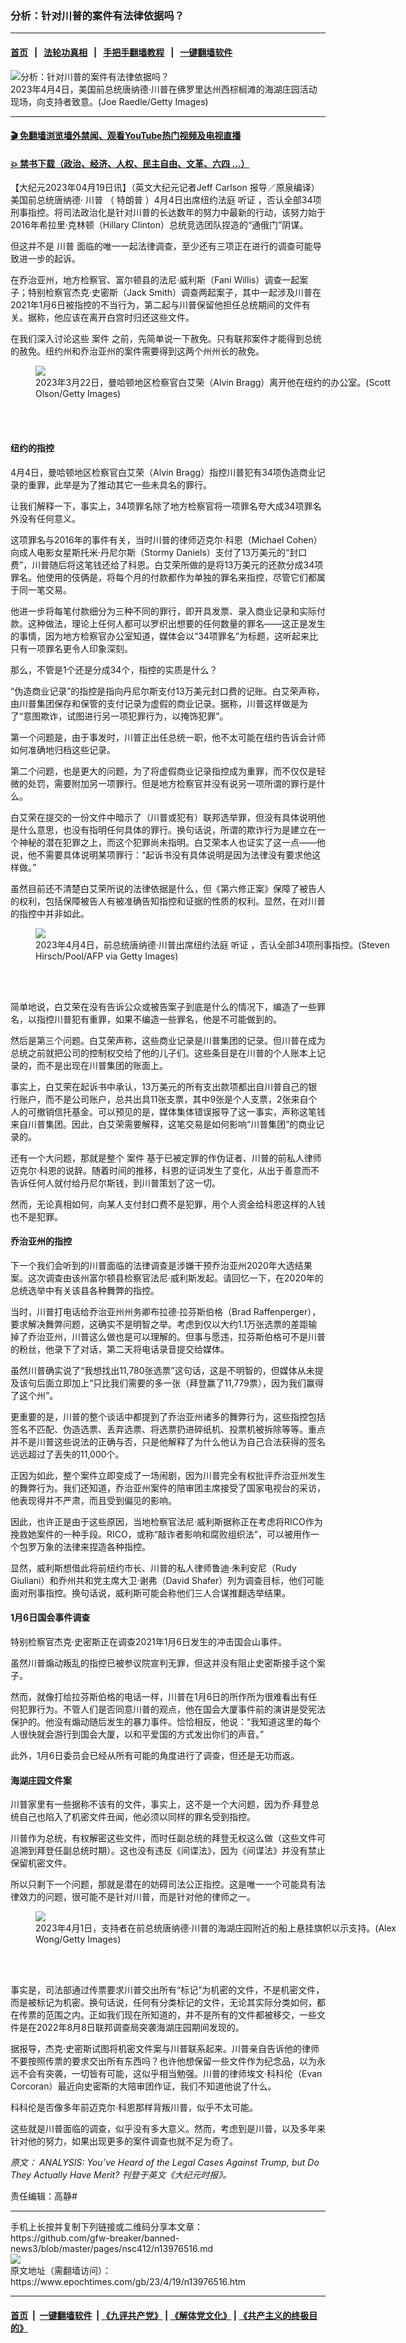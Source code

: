 ### 分析：针对川普的案件有法律依据吗？
------------------------

#### [首页](https://github.com/gfw-breaker/banned-news3/blob/master/README.md) &nbsp;&nbsp;|&nbsp;&nbsp; [法轮功真相](https://github.com/begood0513/basic/blob/master/README.md)  &nbsp;&nbsp;|&nbsp;&nbsp; [手把手翻墙教程](https://github.com/gfw-breaker/guides/wiki)  &nbsp;&nbsp;|&nbsp;&nbsp; [一键翻墙软件](https://github.com/gfw-breaker/nogfw/blob/master/README.md)  



<div><img alt="分析：针对川普的案件有法律依据吗？" class="attachment-djy_600_400 size-djy_600_400 wp-post-image" src="https://i.epochtimes.com/assets/uploads/2023/04/id13976518-Donald-Trump-700x420-600x400.jpeg"/>
<div class="caption">
 2023年4月4日，美国前总统唐纳德‧川普在佛罗里达州西棕榈滩的海湖庄园活动现场，向支持者致意。(Joe Raedle/Getty Images)
</div></div><hr/>

#### [ 🎬  免翻墙浏览墙外禁闻、观看YouTube热门视频及电视直播](https://github.com/gfw-breaker/HelloWorld)

#### [ 💥  禁书下载（政治、经济、人权、民主自由、文革、六四 ...）](https://github.com/gfw-breaker/books/blob/master/README.md)

<div><p>
 【大纪元2023年04月19日讯】（英文大纪元记者Jeff Carlson 报导／原泉编译）美国前总统唐纳德‧
 <ok href="https://www.epochtimes.com/gb/tag/%E5%B7%9D%E6%99%AE.html">
  川普
 </ok>
 （
 <ok href="https://www.epochtimes.com/gb/tag/%E7%89%B9%E6%9C%97%E6%99%AE.html">
  特朗普
 </ok>
 ）4月4日出席纽约法庭
 <ok href="https://www.epochtimes.com/gb/tag/%E5%90%AC%E8%AF%81.html">
  听证
 </ok>
 ，否认全部34项刑事指控。将司法政治化是针对川普的长达数年的努力中最新的行动，该努力始于2016年希拉里‧克林顿（Hillary Clinton）总统竞选团队捏造的“通俄门”阴谋。
</p>
<p>
 但这并不是
 <ok href="https://www.epochtimes.com/gb/tag/%E5%B7%9D%E6%99%AE.html">
  川普
 </ok>
 面临的唯一一起法律调查，至少还有三项正在进行的调查可能导致进一步的起诉。
</p>
<p>
 在乔治亚州，地方检察官、富尔顿县的法尼‧威利斯（Fani Willis）调查一起案子；特别检察官杰克‧史密斯（Jack Smith）调查两起案子，其中一起涉及川普在2021年1月6日被指控的不当行为，第二起与川普保留他担任总统期间的文件有关。据称，他应该在离开白宫时归还这些文件。
</p>
<p>
 在我们深入讨论这些
 <ok href="https://www.epochtimes.com/gb/tag/%E6%A1%88%E4%BB%B6.html">
  案件
 </ok>
 之前，先简单说一下赦免。只有联邦案件才能得到总统的赦免。纽约州和乔治亚州的案件需要得到这两个州州长的赦免。
</p>
<figure class="wp-caption aligncenter" style="width: 600px">
 <ok href=" https://img.theepochtimes.com/assets/uploads/2023/04/04/id5171943-bragg-with-bag-1200x800.jpg" rel="noreferrer noopener" target="_blank">
  <img class="" src="https://img.theepochtimes.com/assets/uploads/2023/04/04/id5171943-bragg-with-bag-1200x800.jpg"/>
 </ok>
 <br/><figcaption class="wp-caption-text">
  2023年3月22日，曼哈顿地区检察官白艾荣（Alvin Bragg）离开他在纽约的办公室。(Scott Olson/Getty Images)
 </figcaption><br/>
</figure><br/>
<h4>
 纽约的指控
</h4>
<p>
 4月4日，曼哈顿地区检察官白艾荣（Alvin Bragg）指控川普犯有34项伪造商业记录的重罪，此举是为了推动其它一些未具名的罪行。
</p>
<p>
 让我们解释一下，事实上，34项罪名除了地方检察官将一项罪名夸大成34项罪名外没有任何意义。
</p>
<p>
 这项罪名与2016年的事件有关，当时川普的律师迈克尔‧科恩（Michael Cohen）向成人电影女星斯托米‧丹尼尔斯（Stormy Daniels）支付了13万美元的“封口费”，川普随后将这笔钱还给了科恩。白艾荣所做的是将13万美元的还款分成34项罪名。他使用的伎俩是，将每个月的付款都作为单独的罪名来指控，尽管它们都属于同一笔交易。
</p>
<p>
 他进一步将每笔付款细分为三种不同的罪行，即开具发票、录入商业记录和实际付款。这种做法，理论上任何人都可以罗织出想要的任何数量的罪名——这正是发生的事情，因为地方检察官办公室知道，媒体会以“34项罪名”为标题，这听起来比只有一项罪名更令人印象深刻。
</p>
<p>
 那么，不管是1个还是分成34个，指控的实质是什么？
</p>
<p>
 “伪造商业记录”的指控是指向丹尼尔斯支付13万美元封口费的记账。白艾荣声称，由川普集团保存和保管的支付记录为虚假的商业记录。据称，川普这样做是为了“意图欺诈，试图进行另一项犯罪行为，以掩饰犯罪”。
</p>
<p>
 第一个问题是，由于事发时，川普正出任总统一职，他不太可能在纽约告诉会计师如何准确地归档这些记录。
</p>
<p>
 第二个问题，也是更大的问题，为了将虚假商业记录指控成为重罪，而不仅仅是轻微的处罚，需要附加另一项罪行。但是地方检察官并没有说另一项所谓的罪行是什么。
</p>
<p>
 白艾荣在提交的一份文件中暗示了（川普或犯有）联邦选举罪，但没有具体说明他是什么意思，也没有指明任何具体的罪行。换句话说，所谓的欺诈行为是建立在一个神秘的潜在犯罪之上，而这个犯罪尚未指明。白艾荣本人也证实了这一点——他说，他不需要具体说明某项罪行：“起诉书没有具体说明是因为法律没有要求他这样做。”
</p>
<p>
 虽然目前还不清楚白艾荣所说的法律依据是什么，但《第六修正案》保障了被告人的权利，包括保障被告人有被准确告知指控和证据的性质的权利。显然，在对川普的指控中并非如此。
</p>
<figure class="wp-caption aligncenter" style="width: 600px">
 <ok href=" https://img.theepochtimes.com/assets/uploads/2023/04/07/id5179795-Trump-GettyImages-1250772689-e1680640456742-1200x800.jpg" rel="noreferrer noopener" target="_blank">
  <img class="" src="https://img.theepochtimes.com/assets/uploads/2023/04/07/id5179795-Trump-GettyImages-1250772689-e1680640456742-1200x800.jpg"/>
 </ok>
 <br/><figcaption class="wp-caption-text">
  2023年4月4日，前总统唐纳德‧川普出席纽约法庭
  <ok href="https://www.epochtimes.com/gb/tag/%E5%90%AC%E8%AF%81.html">
   听证
  </ok>
  ，否认全部34项刑事指控。(Steven Hirsch/Pool/AFP via Getty Images)
 </figcaption><br/>
</figure><br/>
<p>
 简单地说，白艾荣在没有告诉公众或被告案子到底是什么的情况下，编造了一些罪名，以指控川普犯有重罪，如果不编造一些罪名，他是不可能做到的。
</p>
<p>
 然后是第三个问题。白艾荣声称，这些商业记录是川普集团的记录。但川普在成为总统之前就把公司的控制权交给了他的儿子们。这些条目是在川普的个人账本上记录的，而不是出现在川普集团的账面上。
</p>
<p>
 事实上，白艾荣在起诉书中承认，13万美元的所有支出款项都出自川普自己的银行账户，而不是公司账户，总共出具11张支票，其中9张是个人支票，2张来自个人的可撤销信托基金。可以预见的是，媒体集体错误报导了这一事实，声称这笔钱来自川普集团。因此，白艾荣需要解释，这笔交易是如何影响“川普集团”的商业记录的。
</p>
<p>
 还有一个大问题，那就是整个
 <ok href="https://www.epochtimes.com/gb/tag/%E6%A1%88%E4%BB%B6.html">
  案件
 </ok>
 基于已被定罪的作伪证者、川普的前私人律师迈克尔‧科恩的说辞。随着时间的推移，科恩的证词发生了变化，从出于善意而不告诉任何人就付给丹尼尔斯钱，到川普策划了这一切。
</p>
<p>
 然而，无论真相如何，向某人支付封口费不是犯罪，用个人资金给科恩这样的人钱也不是犯罪。
</p>
<h4>
 乔治亚州的指控
</h4>
<p>
 下一个我们会听到的川普面临的法律调查是涉嫌干预乔治亚州2020年大选结果案。这次调查由该州富尔顿县检察官法尼‧威利斯发起。请回忆一下，在2020年的总统选举中有关该县各种舞弊的指控。
</p>
<p>
 当时，川普打电话给乔治亚州州务卿布拉德‧拉芬斯伯格（Brad Raffenperger），要求解决舞弊问题，这确实不是明智之举。考虑到仅以大约1.1万张选票的差距输掉了乔治亚州，川普这么做也是可以理解的。但事与愿违，拉芬斯伯格可不是川普的粉丝，他录下了对话，第二天将电话录音提交给媒体。
</p>
<p>
 虽然川普确实说了“我想找出11,780张选票”这句话，这是不明智的，但媒体从未提及该句后面立即加上“只比我们需要的多一张（拜登赢了11,779票），因为我们赢得了这个州”。
</p>
<p>
 更重要的是，川普的整个谈话中都提到了乔治亚州诸多的舞弊行为，这些指控包括签名不匹配、伪造选票、丢弃选票、将选票扔进碎纸机、投票机被拆除等等。重点并不是川普这些说法的正确与否，只是他解释了为什么他认为自己合法获得的签名远远超过了丢失的11,000个。
</p>
<p>
 正因为如此，整个案件立即变成了一场闹剧，因为川普完全有权批评乔治亚州发生的舞弊行为。我们还知道，乔治亚州案件的陪审团主席接受了国家电视台的采访，他表现得并不严肃，而且受到偏见的影响。
</p>
<p>
 因此，也许正是由于这些原因，当地检察官法尼‧威利斯据称正在考虑将RICO作为挽救她案件的一种手段。RICO，或称“敲诈者影响和腐败组织法”，可以被用作一个包罗万象的法律来捏造各种指控。
</p>
<p>
 显然，威利斯想借此将前纽约市长、川普的私人律师鲁迪‧朱利安尼（Rudy Giuliani）和乔州共和党主席大卫‧谢弗（David Shafer）列为调查目标，他们可能面对刑事指控。换句话说，威利斯可能会称他们三人合谋推翻选举结果。
</p>
<h4>
 1月6日国会事件调查
</h4>
<p>
 特别检察官杰克‧史密斯正在调查2021年1月6日发生的冲击国会山事件。
</p>
<p>
 虽然川普煽动叛乱的指控已被参议院宣判无罪，但这并没有阻止史密斯接手这个案子。
</p>
<p>
 然而，就像打给拉芬斯伯格的电话一样，川普在1月6日的所作所为很难看出有任何犯罪行为。不管人们是否同意川普的观点，他在国会大厦事件前的演讲是受宪法保护的。他没有煽动随后发生的暴力事件。恰恰相反，他说：“我知道这里的每个人很快就会游行到国会大厦，以和平爱国的方式发出你们的声音。”
</p>
<p>
 此外，1月6日委员会已经从所有可能的角度进行了调查，但还是无功而返。
</p>
<h4>
 海湖庄园文件案
</h4>
<p>
 川普家里有一些据称不该有的文件，事实上，这不是一个大问题，因为乔‧拜登总统自己也陷入了机密文件丑闻，他必须以同样的罪名受到指控。
</p>
<p>
 川普作为总统，有权解密这些文件，而时任副总统的拜登无权这么做（这些文件可追溯到拜登任副总统时期）。这也没有违反《间谍法》，因为《间谍法》并没有禁止保留机密文件。
</p>
<p>
 所以只剩下一个问题，那就是潜在的妨碍司法公正指控。这是唯一一个可能具有法律效力的问题，很可能不是针对川普，而是针对他的律师之一。
</p>
<figure class="wp-caption aligncenter" style="width: 600px">
 <ok href=" https://img.theepochtimes.com/assets/uploads/2023/04/02/id5166443-Mar-a-Lago-GettyImages-1478798819-1200x800.jpg" rel="noreferrer noopener" target="_blank">
  <img class="" src="https://img.theepochtimes.com/assets/uploads/2023/04/02/id5166443-Mar-a-Lago-GettyImages-1478798819-1200x800.jpg"/>
 </ok>
 <br/><figcaption class="wp-caption-text">
  2023年4月1日，支持者在前总统唐纳德‧川普的海湖庄园附近的船上悬挂旗帜以示支持。(Alex Wong/Getty Images)
 </figcaption><br/>
</figure><br/>
<p>
 事实是，司法部通过传票要求川普交出所有“标记”为机密的文件，不是机密文件，而是被标记为机密。换句话说，任何有分类标记的文件，无论其实际分类如何，都在传票的范围之内。正如我们现在所知道的，并不是所有的文件都被移交，一些文件是在2022年8月8日联邦调查局突袭海湖庄园期间发现的。
</p>
<p>
 据报导，杰克‧史密斯试图将机密文件案与川普联系起来。川普亲自告诉他的律师不要按照传票的要求交出所有东西吗？也许他想保留一些文件作为纪念品，以为永远不会有突袭，一切皆有可能，这似乎相当勉强。川普的律师埃文‧科科伦（Evan Corcoran）最近向史密斯的大陪审团作证，我们不知道他说了什么。
</p>
<p>
 科科伦是否像多年前迈克尔‧科恩那样背叛川普，似乎不太可能。
</p>
<p>
 这些就是川普面临的调查，似乎没有多大意义。然而，考虑到是川普，以及多年来针对他的努力，如果出现更多的案件调查也就不足为奇了。
</p>
<p>
 <em>
  原文：
  <ok href="https://www.theepochtimes.com/analysis-a-close-look-at-the-cases-against-trump-and-why-they-dont-amount-to-much_5195468.html">
   ANALYSIS: You’ve Heard of the Legal Cases Against Trump, but Do They Actually Have Merit?
  </ok>
  刊登于英文《大纪元时报》。
 </em>
</p>
<p>
 责任编辑：高静#
</p>
</div>
<hr/>
手机上长按并复制下列链接或二维码分享本文章：<br/>
https://github.com/gfw-breaker/banned-news3/blob/master/pages/nsc412/n13976516.md <br/>
<a href='https://github.com/gfw-breaker/banned-news3/blob/master/pages/nsc412/n13976516.md'><img src='https://github.com/gfw-breaker/banned-news3/blob/master/pages/nsc412/n13976516.md.png'/></a> <br/>
原文地址（需翻墙访问）：https://www.epochtimes.com/gb/23/4/19/n13976516.htm


------------------------
#### [首页](https://github.com/gfw-breaker/banned-news3/blob/master/README.md) &nbsp;|&nbsp; [一键翻墙软件](https://github.com/gfw-breaker/nogfw/blob/master/README.md) &nbsp;| [《九评共产党》](https://github.com/gfw-breaker/9ping.md/blob/master/README.md#九评之一评共产党是什么) | [《解体党文化》](https://github.com/gfw-breaker/jtdwh.md/blob/master/README.md) | [《共产主义的终极目的》](https://github.com/gfw-breaker/gczydzjmd.md/blob/master/README.md)


<img src='http://gfw-breaker.win/banned-news3/pages/nsc412/n13976516.md' width='0px' height='0px'/>